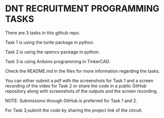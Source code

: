 # DNT RECRUITMENT PROGRAMMING TASKS

There are 3 tasks in this github repo.

Task 1 is using the turtle package in python.

Task 2 is using the opencv package in python.

Task 3 is using Arduino programming in TinkerCAD.

Check the README.md in the files for more information regarding the tasks. 

You can either submit a pdf with the screenshots for Task 1 and a screen recording of the video for Task 2 or share the code in a public GitHub repository along with screenshots of the outputs and the screen recording.

NOTE: Submissions through GitHub is preferred for Task 1 and 2.

For Task 3,submit the code by sharing the project link of the circuit.
